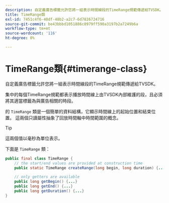 ```yaml
---
description: 自定義廣告標籤允許您將一組表示時間線段的TimeRange規範傳遞給TVSDK。
title: TimeRange類
exl-id: 7451c4f6-40df-48b2-a2c7-6d7826724716
source-git-commit: be43bbbd1051886c8979ff590a3197b2a7249b6a
workflow-type: tm+mt
source-wordcount: '116'
ht-degree: 0%

---
```


# TimeRange類{#timerange-class}

自定義廣告標籤允許您將一組表示時間線段的TimeRange規範傳遞給TVSDK。

<!--<a id="section_42EB6D62627A424ABA250E3246EFEFC3"></a>-->

集中的每個TimeRange規範都表示播放時間線上由TVSDK內部維護的段，且必須將其適當標籤為與廣告相關的時段。

的 `TimeRange` 類是一個簡單的資料結構，它顯示時間線上的起始位置和結束位置。 這兩個只讀屬性抽象了回放時間軸中時間範圍的概念。

>[!TIP]
>
>這兩個值以毫秒為單位表示。

下面是 `TimeRange` 類：

```java
public final class TimeRange {
    // the start/end values are provided at construction time
    public static TimeRange createRange(long begin, long duration) {...} 

    // only getters are available
    public long getBegin() {...} 
    public long getEnd() {...} 
    public long getDuration() {...}
}
```
